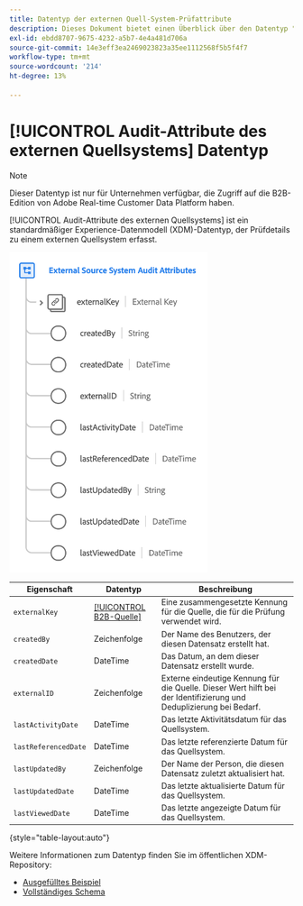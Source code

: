 ```yaml
---
title: Datentyp der externen Quell-System-Prüfattribute
description: Dieses Dokument bietet einen Überblick über den Datentyp "External Source System Audit Attributes Experience Data Model (XDM)".
exl-id: ebdd8707-9675-4232-a5b7-4e4a481d706a
source-git-commit: 14e3eff3ea2469023823a35ee1112568f5b5f4f7
workflow-type: tm+mt
source-wordcount: '214'
ht-degree: 13%

---
```


# [!UICONTROL Audit-Attribute des externen Quellsystems] Datentyp

>[!NOTE]
>
>Dieser Datentyp ist nur für Unternehmen verfügbar, die Zugriff auf die B2B-Edition von Adobe Real-time Customer Data Platform haben.

[!UICONTROL Audit-Attribute des externen Quellsystems] ist ein standardmäßiger Experience-Datenmodell (XDM)-Datentyp, der Prüfdetails zu einem externen Quellsystem erfasst.

![](../images/data-types/external-source-system-audit-attributes.png)

| Eigenschaft | Datentyp | Beschreibung |
| --- | --- | --- |
| `externalKey` | [[!UICONTROL B2B-Quelle]](./b2b-source.md) | Eine zusammengesetzte Kennung für die Quelle, die für die Prüfung verwendet wird. |
| `createdBy` | Zeichenfolge | Der Name des Benutzers, der diesen Datensatz erstellt hat. |
| `createdDate` | DateTime | Das Datum, an dem dieser Datensatz erstellt wurde. |
| `externalID` | Zeichenfolge | Externe eindeutige Kennung für die Quelle. Dieser Wert hilft bei der Identifizierung und Deduplizierung bei Bedarf. |
| `lastActivityDate` | DateTime | Das letzte Aktivitätsdatum für das Quellsystem. |
| `lastReferencedDate` | DateTime | Das letzte referenzierte Datum für das Quellsystem. |
| `lastUpdatedBy` | Zeichenfolge | Der Name der Person, die diesen Datensatz zuletzt aktualisiert hat. |
| `lastUpdatedDate` | DateTime | Das letzte aktualisierte Datum für das Quellsystem. |
| `lastViewedDate` | DateTime | Das letzte angezeigte Datum für das Quellsystem. |

{style="table-layout:auto"}

Weitere Informationen zum Datentyp finden Sie im öffentlichen XDM-Repository:

* [Ausgefülltes Beispiel](https://github.com/adobe/xdm/blob/master/components/datatypes/auditing/external-source-system-audit.example.1.json)
* [Vollständiges Schema](https://github.com/adobe/xdm/blob/master/components/datatypes/auditing/external-source-system-audit.schema.json)
